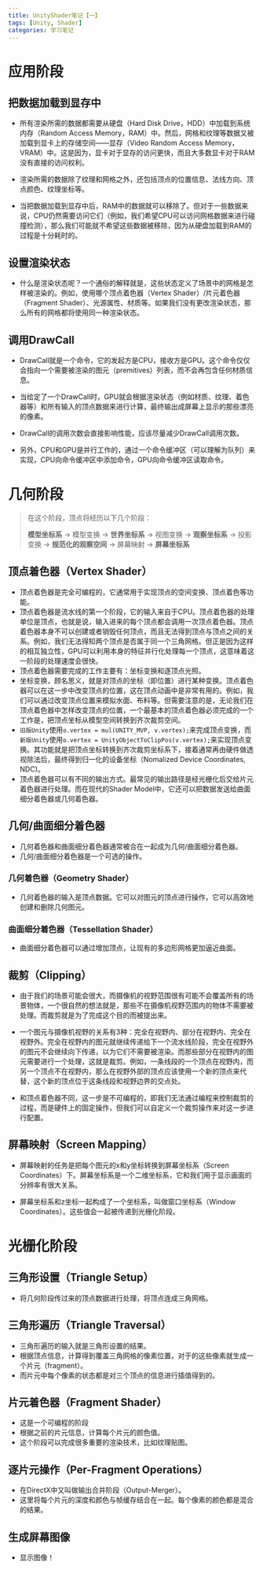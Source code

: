 ```yaml
---
title: UnityShader笔记【一】
tags: [Unity, Shader]
categories: 学习笔记
---
```


# 应用阶段

## 把数据加载到显存中

- 所有渲染所需的数据都需要从硬盘（Hard Disk Drive，HDD）中加载到系统内存（Random Access Memory，RAM）中。然后，网格和纹理等数据又被加载到显卡上的存储空间——显存（Video Random Access Memory， VRAM）中。这是因为，显卡对于显存的访问更快，而且大多数显卡对于RAM没有直接的访问权利。

- 渲染所需的数据除了纹理和网格之外，还包括顶点的位置信息、法线方向、顶点颜色、纹理坐标等。

- 当把数据加载到显存中后，RAM中的数据就可以移除了。但对于一些数据来说，CPU仍然需要访问它们（例如，我们希望CPU可以访问网格数据来进行碰撞检测），那么我们可能就不希望这些数据被移除，因为从硬盘加载到RAM的过程是十分耗时的。

## 设置渲染状态

- 什么是渲染状态呢？一个通俗的解释就是，这些状态定义了场景中的网格是怎样被渲染的。例如，使用哪个顶点着色器（Vertex Shader）/片元着色器（Fragment Shader）、光源属性、材质等。如果我们没有更改渲染状态，那么所有的网格都将使用同一种渲染状态。

## 调用DrawCall

- DrawCall就是一个命令，它的发起方是CPU，接收方是GPU。这个命令仅仅会指向一个需要被渲染的图元（premitives）列表，而不会再包含任何材质信息。

- 当给定了一个DrawCall时，GPU就会根据渲染状态（例如材质、纹理、着色器等）和所有输入的顶点数据来进行计算，最终输出成屏幕上显示的那些漂亮的像素。

- DrawCall的调用次数会直接影响性能，应该尽量减少DrawCall调用次数。

- 另外，CPU和GPU是并行工作的，通过一个命令缓冲区（可以理解为队列）来实现，CPU向命令缓冲区中添加命令，GPU向命令缓冲区读取命令。

# 几何阶段

> 在这个阶段，顶点将经历以下几个阶段：
>
> **模型坐标系** -> 模型变换 -> **世界坐标系**  -> 视图变换 -> **观察坐标系** -> 投影变换 -> **规范化的观察空间** -> 屏幕映射 -> **屏幕坐标系**

## 顶点着色器（Vertex Shader）

- 顶点着色器是完全可编程的，它通常用于实现顶点的空间变换、顶点着色等功能。
- 顶点着色器是流水线的第一个阶段，它的输入来自于CPU。顶点着色器的处理单位是顶点，也就是说，输入进来的每个顶点都会调用一次顶点着色器。顶点着色器本身不可以创建或者销毁任何顶点，而且无法得到顶点与顶点之间的关系。例如，我们无法得知两个顶点是否属于同一个三角网格。但正是因为这样的相互独立性，GPU可以利用本身的特征并行化处理每一个顶点，这意味着这一阶段的处理速度会很快。
- 顶点着色器需要完成的工作主要有：坐标变换和逐顶点光照。
- 坐标变换，顾名思义，就是对顶点的坐标（即位置）进行某种变换。顶点着色器可以在这一步中改变顶点的位置，这在顶点动画中是非常有用的。例如，我们可以通过改变顶点位置来模拟水面、布料等。但需要注意的是，无论我们在顶点着色器中怎样改变顶点的位置，一个最基本的顶点着色器必须完成的一个工作是，把顶点坐标从模型空间转换到齐次裁剪空间。
- ``旧版Unity``使用```o.vertex = mul(UNITY_MVP, v.vertex);```来完成顶点变换，而``新版Unity``使用```o.vertex = UnityObjectToClipPos(v.vertex);```来实现顶点变换。其功能就是把顶点坐标转换到齐次裁剪坐标系下，接着通常再由硬件做透视除法后，最终得到归一化的设备坐标（Nomalized Device Coordinates, NDC)。
- 顶点着色器可以有不同的输出方式。最常见的输出路径是经光栅化后交给片元着色器进行处理。而在现代的Shader Model中，它还可以把数据发送给曲面细分着色器或几何着色器。

## 几何/曲面细分着色器

- 几何着色器和曲面细分着色器通常被合在一起成为几何/曲面细分着色器。
- 几何/曲面细分着色器是一个可选的操作。

### 几何着色器（Geometry Shader）

- 几何着色器的输入是顶点数据。它可以对图元的顶点进行操作，它可以高效地创建和删除几何图元。

### 曲面细分着色器（Tessellation Shader）

- 曲面细分着色器可以通过增加顶点，让现有的多边形网格更加逼近曲面。

## 裁剪（Clipping）

- 由于我们的场景可能会很大，而摄像机的视野范围很有可能不会覆盖所有的场景物体，一个很自然的想法就是，那些不在摄像机视野范围内的物体不需要被处理。而裁剪就是为了完成这个目的而被提出来。

- 一个图元与摄像机视野的关系有3种：完全在视野内、部分在视野内、完全在视野外。完全在视野内的图元就继续传递给下一个流水线阶段，完全在视野外的图元不会继续向下传递，以为它们不需要被渲染。而那些部分在视野内的图元需要进行一个处理，这就是裁剪。例如，一条线段的一个顶点在视野内，而另一个顶点不在视野内，那么在视野外部的顶点应该使用一个新的顶点来代替，这个新的顶点位于这条线段和视野边界的交点处。

- 和顶点着色器不同，这一步是不可编程的，即我们无法通过编程来控制裁剪的过程，而是硬件上的固定操作，但我们可以自定义一个裁剪操作来对这一步进行配置。

## 屏幕映射（Screen Mapping）

- 屏幕映射的任务是把每个图元的x和y坐标转换到屏幕坐标系（Screen Coordinates）下。屏幕坐标系是一个二维坐标系，它和我们用于显示画面的分辨率有很大关系。

- 屏幕坐标系和z坐标一起构成了一个坐标系，叫做窗口坐标系（Window Coordinates）。这些值会一起被传递到光栅化阶段。

# 光栅化阶段

## 三角形设置（Triangle Setup）

- 将几何阶段传过来的顶点数据进行处理，将顶点连成三角网格。

## 三角形遍历（Triangle Traversal）

- 三角形遍历的输入就是三角形设置的结果。
- 根据顶点信息，计算得到覆盖三角网格的像素位置，对于的这些像素就生成一个片元（fragment）。
- 而片元中每个像素的状态都是对三个顶点的信息进行插值得到的。

## 片元着色器（Fragment Shader）

- 这是一个可编程的阶段
- 根据之前的片元信息，计算每个片元的颜色值。
- 这个阶段可以完成很多重要的渲染技术，比如纹理贴图。

## 逐片元操作（Per-Fragment Operations）

- 在DirectX中又叫做输出合并阶段（Output-Merger）。
- 这里将每个片元的深度和颜色与帧缓存结合在一起。每个像素的颜色都是混合的结果。

## 生成屏幕图像

- 显示图像！